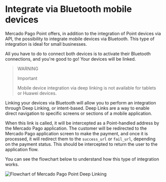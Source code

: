 # Integrate via Bluetooth mobile devices

Mercado Pago Point offers, in addition to the integration of Point devices via API, the possibility to integrate mobile devices via Bluetooth. This type of integration is ideal for small businesses.

All you have to do to connect both devices is to activate their Bluetooth connections, and you're good to go! Your devices will be linked.

> WARNING
>
> Important
>
> Mobile device integration via deep linking is not available for tablets or Huawei devices.

Linking your devices via Bluetooth will allow you to perform an integration through Deep Linking, or intent-based. Deep Links are a way to enable direct navigation to specific screens or sections of a mobile application.

When this link is called, it will be intercepted as a Point-handled address by the Mercado Pago application. The customer will be redirected to the Mercado Pago application screen to make the payment, and once it is processed, it will redirect them to the `success_url` or `fail_url`, depending on the payment status. This should be intercepted to return the user to the application flow.

You can see the flowchart below to understand how this type of integration works.

![Flowchart of Mercado Pago Point Deep Linking](point_diagram.png)